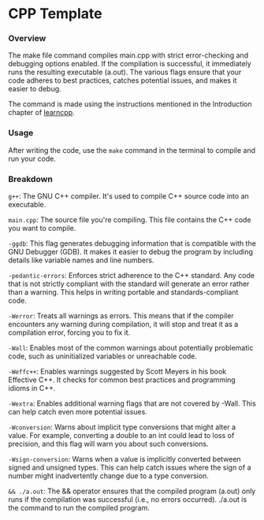 # CPP Template

### Overview

The make file command compiles main.cpp with strict error-checking and debugging options enabled. If the compilation is successful, it immediately runs the resulting executable (a.out). The various flags ensure that your code adheres to best practices, catches potential issues, and makes it easier to debug.

The command is made using the instructions mentioned in the Introduction chapter of [learncpp](www.learncpp.com).

### Usage

After writing the code, use the `make` command in the terminal to compile and run your code.

### Breakdown

`g++`: The GNU C++ compiler. It's used to compile C++ source code into an executable.

`main.cpp`: The source file you're compiling. This file contains the C++ code you want to compile.

`-ggdb`: This flag generates debugging information that is compatible with the GNU Debugger (GDB). It makes it easier to debug the program by including details like variable names and line numbers.

`-pedantic-errors`: Enforces strict adherence to the C++ standard. Any code that is not strictly compliant with the standard will generate an error rather than a warning. This helps in writing portable and standards-compliant code.

`-Werror`: Treats all warnings as errors. This means that if the compiler encounters any warning during compilation, it will stop and treat it as a compilation error, forcing you to fix it.

`-Wall`: Enables most of the common warnings about potentially problematic code, such as uninitialized variables or unreachable code.

`-Weffc++`: Enables warnings suggested by Scott Meyers in his book Effective C++. It checks for common best practices and programming idioms in C++.

`-Wextra`: Enables additional warning flags that are not covered by -Wall. This can help catch even more potential issues.

`-Wconversion`: Warns about implicit type conversions that might alter a value. For example, converting a double to an int could lead to loss of precision, and this flag will warn you about such conversions.

`-Wsign-conversion`: Warns when a value is implicitly converted between signed and unsigned types. This can help catch issues where the sign of a number might inadvertently change due to a type conversion.

`&& ./a.out`: The && operator ensures that the compiled program (a.out) only runs if the compilation was successful (i.e., no errors occurred). ./a.out is the command to run the compiled program.
